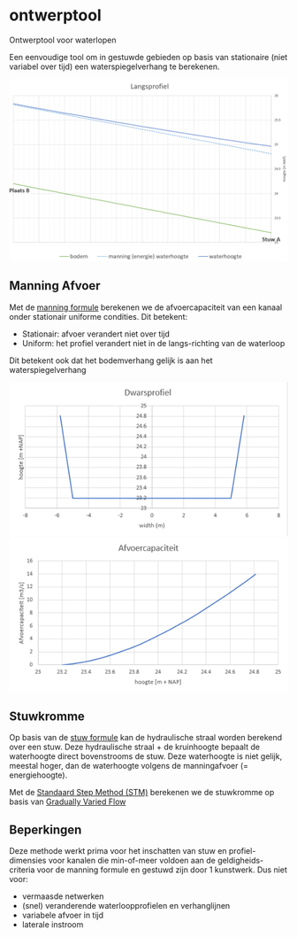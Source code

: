 # ontwerptool

Ontwerptool voor waterlopen

Een eenvoudige tool om in gestuwde gebieden op basis van stationaire (niet variabel over tijd) een waterspiegelverhang te berekenen.

![image](./png/langsprofiel.png)

## Manning Afvoer
Met de [manning formule](https://en.wikipedia.org/wiki/Manning_formula) berekenen we de afvoercapaciteit van een kanaal onder stationair uniforme condities. Dit betekent:
- Stationair: afvoer verandert niet over tijd
- Uniform: het profiel verandert niet in de langs-richting van de waterloop

Dit betekent ook dat het bodemverhang gelijk is aan het waterspiegelverhang

![image](./png/dwarsprofiel.png)
![image](./png/afvoercapaciteit.png)


## Stuwkromme
Op basis van de [stuw formule](https://learn.hydrologystudio.com/studio-express/knowledge-base/weirs/) kan de hydraulische straal worden berekend over een stuw. Deze hydraulische straal + de kruinhoogte bepaalt de waterhoogte direct bovenstrooms de stuw. Deze waterhoogte is niet gelijk, meestal hoger, dan de waterhoogte volgens de manningafvoer (= energiehoogte).

Met de [Standaard Step Method (STM)](https://en.wikipedia.org/wiki/Standard_step_method) berekenen we de stuwkromme op basis van [Gradually Varied Flow](https://ocw.mit.edu/courses/1-060-engineering-mechanics-ii-spring-2006/fcd9766c90f5a533de96c18c587dd706_lecture30.pdf)


## Beperkingen
Deze methode werkt prima voor het inschatten van stuw en profiel-dimensies voor kanalen die min-of-meer voldoen aan de geldigheids-criteria voor de manning formule en gestuwd zijn door 1 kunstwerk. Dus niet voor:
- vermaasde netwerken
- (snel) veranderende waterloopprofielen en verhanglijnen
- variabele afvoer in tijd
- laterale instroom